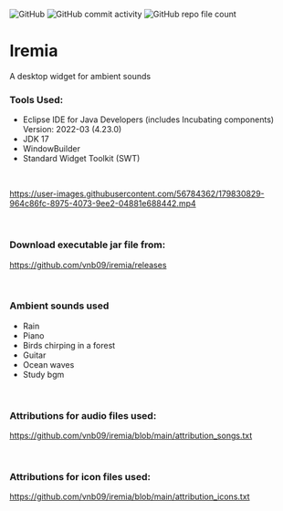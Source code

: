 ![GitHub](https://img.shields.io/github/license/vnb09/iremia)                  ![GitHub commit activity](https://img.shields.io/github/commit-activity/w/vnb09/iremia)                  ![GitHub repo file count](https://img.shields.io/github/directory-file-count/vnb09/iremia) 
# Iremia                    

A desktop widget for ambient sounds<br>

### Tools Used:
* Eclipse IDE for Java Developers (includes Incubating components) Version: 2022-03 (4.23.0)
* JDK 17
* WindowBuilder
* Standard Widget Toolkit (SWT)
<br>

https://user-images.githubusercontent.com/56784362/179830829-964c86fc-8975-4073-9ee2-04881e688442.mp4

<br>

### Download executable jar file from:
https://github.com/vnb09/iremia/releases 

<br>

### Ambient sounds used
* Rain 
* Piano
* Birds chirping in a forest
* Guitar
* Ocean waves
* Study bgm

<br>

### Attributions for audio files used: 
https://github.com/vnb09/iremia/blob/main/attribution_songs.txt 

<br>

### Attributions for icon files used:
https://github.com/vnb09/iremia/blob/main/attribution_icons.txt

<br>
